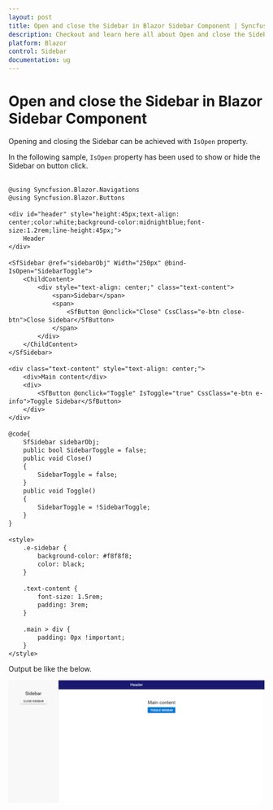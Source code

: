 ```yaml
---
layout: post
title: Open and close the Sidebar in Blazor Sidebar Component | Syncfusion
description: Checkout and learn here all about Open and close the Sidebar in Syncfusion Blazor Sidebar component and more.
platform: Blazor
control: Sidebar
documentation: ug
---
```


<!-- markdownlint-disable MD009 -->

# Open and close the Sidebar in Blazor Sidebar Component

Opening and closing the Sidebar can be achieved with `IsOpen` property.

In the following sample, `IsOpen` property has been used to show or hide the Sidebar on button click.

```cshtml

@using Syncfusion.Blazor.Navigations
@using Syncfusion.Blazor.Buttons

<div id="header" style="height:45px;text-align: center;color:white;background-color:midnightblue;font-size:1.2rem;line-height:45px;">
    Header
</div>

<SfSidebar @ref="sidebarObj" Width="250px" @bind-IsOpen="SidebarToggle">
    <ChildContent>
        <div style="text-align: center;" class="text-content">
            <span>Sidebar</span>
            <span>
                <SfButton @onclick="Close" CssClass="e-btn close-btn">Close Sidebar</SfButton>
            </span>
        </div>
    </ChildContent>
</SfSidebar>

<div class="text-content" style="text-align: center;">
    <div>Main content</div>
    <div>
        <SfButton @onclick="Toggle" IsToggle="true" CssClass="e-btn e-info">Toggle Sidebar</SfButton>
    </div>
</div>

@code{
    SfSidebar sidebarObj;
    public bool SidebarToggle = false;
    public void Close()
    {
        SidebarToggle = false;
    }
    public void Toggle()
    {
        SidebarToggle = !SidebarToggle;
    }
}

<style>
    .e-sidebar {
        background-color: #f8f8f8;
        color: black;
    }

    .text-content {
        font-size: 1.5rem;
        padding: 3rem;
    }

    .main > div {
        padding: 0px !important;
    }
</style>

```

Output be like the below.

![Opening and Closing Blazor Sidebar](./../images/blazor-open-and-close-sidebar.png)